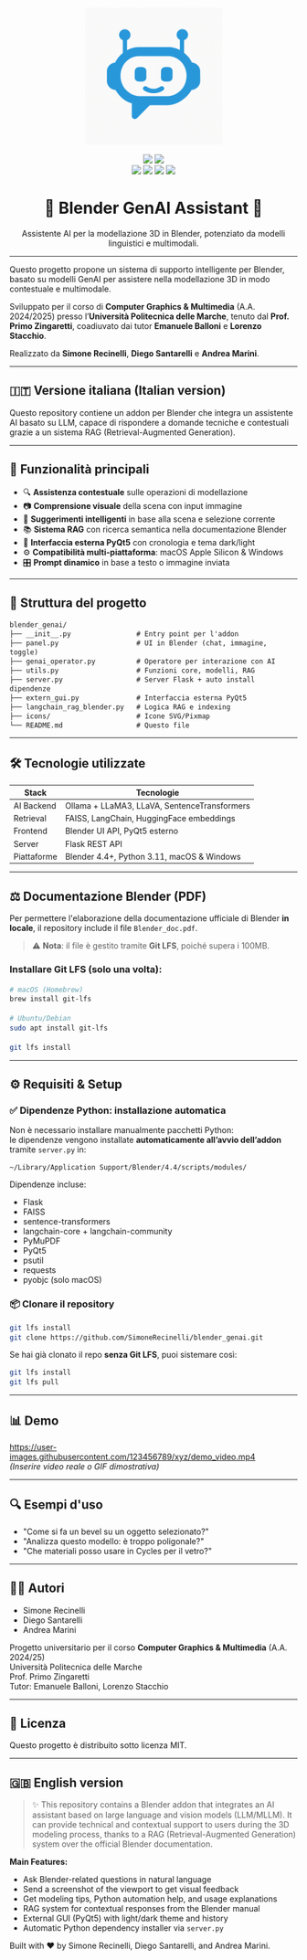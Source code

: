 <div align="center">
  <img src="icons/logo.png" alt="Blender GenAI Logo" width="240"/>

  <p>
    <img src="https://forthebadge.com/images/badges/built-with-love.svg"/>
    <img src="https://forthebadge.com/images/badges/works-on-my-machine.svg"/>
    <br>
    <img src="https://img.shields.io/badge/Python-3.11-blue?logo=python&logoColor=white&style=for-the-badge"/>
    <img src="https://img.shields.io/badge/Blender-4.4-orange?logo=blender&logoColor=white&style=for-the-badge"/>
    <img src="https://img.shields.io/badge/PyQt5-GUI-brightgreen?logo=qt&logoColor=white&style=for-the-badge"/>
    <img src="https://img.shields.io/badge/Flask-Server-black?logo=flask&logoColor=white&style=for-the-badge"/>
  </p>


  <h1> 🤖 Blender GenAI Assistant 🤖</h1>
  <p>
    Assistente AI per la modellazione 3D in Blender, potenziato da modelli linguistici e multimodali.
  </p>
</div>

---

Questo progetto propone un sistema di supporto intelligente per Blender, basato su modelli GenAI per assistere nella modellazione 3D in modo contestuale e multimodale.

Sviluppato per il corso di **Computer Graphics & Multimedia** (A.A. 2024/2025) presso l’**Università Politecnica delle Marche**, tenuto dal **Prof. Primo Zingaretti**, coadiuvato dai tutor **Emanuele Balloni** e **Lorenzo Stacchio**.

Realizzato da **Simone Recinelli**, **Diego Santarelli** e **Andrea Marini**.

---

## 🇮🇹 Versione italiana (Italian version)

Questo repository contiene un addon per Blender che integra un assistente AI basato su LLM, capace di rispondere a domande tecniche e contestuali grazie a un sistema RAG (Retrieval-Augmented Generation).

---

## 📌 Funzionalità principali

- 🔍 **Assistenza contestuale** sulle operazioni di modellazione
- 📷 **Comprensione visuale** della scena con input immagine
- 🧠 **Suggerimenti intelligenti** in base alla scena e selezione corrente
- 📚 **Sistema RAG** con ricerca semantica nella documentazione Blender
- 💬 **Interfaccia esterna PyQt5** con cronologia e tema dark/light
- ⚙️ **Compatibilità multi-piattaforma**: macOS Apple Silicon & Windows
- 🎛️ **Prompt dinamico** in base a testo o immagine inviata

---

## 🧹 Struttura del progetto

```
blender_genai/
├── __init__.py                # Entry point per l'addon
├── panel.py                   # UI in Blender (chat, immagine, toggle)
├── genai_operator.py          # Operatore per interazione con AI
├── utils.py                   # Funzioni core, modelli, RAG
├── server.py                  # Server Flask + auto install dipendenze
├── extern_gui.py              # Interfaccia esterna PyQt5
├── langchain_rag_blender.py   # Logica RAG e indexing
├── icons/                     # Icone SVG/Pixmap
└── README.md                  # Questo file
```

---

## 🛠️ Tecnologie utilizzate

| Stack       | Tecnologie |
|-------------|------------|
| AI Backend  | Ollama + LLaMA3, LLaVA, SentenceTransformers |
| Retrieval   | FAISS, LangChain, HuggingFace embeddings |
| Frontend    | Blender UI API, PyQt5 esterno |
| Server      | Flask REST API |
| Piattaforme | Blender 4.4+, Python 3.11, macOS & Windows |

---

## ⚖️ Documentazione Blender (PDF)

Per permettere l'elaborazione della documentazione ufficiale di Blender **in locale**, il repository include il file `Blender_doc.pdf`.

> ⚠️ **Nota**: il file è gestito tramite **Git LFS**, poiché supera i 100MB.

### Installare Git LFS (solo una volta):

```bash
# macOS (Homebrew)
brew install git-lfs

# Ubuntu/Debian
sudo apt install git-lfs

git lfs install
```

---

## ⚙️ Requisiti & Setup

### ✅ Dipendenze Python: installazione automatica

Non è necessario installare manualmente pacchetti Python:  
le dipendenze vengono installate **automaticamente all’avvio dell’addon** tramite `server.py` in:

```
~/Library/Application Support/Blender/4.4/scripts/modules/
```

Dipendenze incluse:
- Flask
- FAISS
- sentence-transformers
- langchain-core + langchain-community
- PyMuPDF
- PyQt5
- psutil
- requests
- pyobjc (solo macOS)

### 📦 Clonare il repository

```bash
git lfs install
git clone https://github.com/SimoneRecinelli/blender_genai.git
```

Se hai già clonato il repo **senza Git LFS**, puoi sistemare così:
```bash
git lfs install
git lfs pull
```

---


## 📊 Demo

https://user-images.githubusercontent.com/123456789/xyz/demo_video.mp4  
*(Inserire video reale o GIF dimostrativa)*

---


## 🔍 Esempi d'uso

- "Come si fa un bevel su un oggetto selezionato?"
- "Analizza questo modello: è troppo poligonale?"
- "Che materiali posso usare in Cycles per il vetro?"

---

## 👨‍💼 Autori

- Simone Recinelli  
- Diego Santarelli  
- Andrea Marini  

Progetto universitario per il corso **Computer Graphics & Multimedia** (A.A. 2024/25)  
Università Politecnica delle Marche  
Prof. Primo Zingaretti  
Tutor: Emanuele Balloni, Lorenzo Stacchio

---

## 📄 Licenza

Questo progetto è distribuito sotto licenza MIT.

---

## 🇬🇧 English version

> ✨ This repository contains a Blender addon that integrates an AI assistant based on large language and vision models (LLM/MLLM). It can provide technical and contextual support to users during the 3D modeling process, thanks to a RAG (Retrieval-Augmented Generation) system over the official Blender documentation.

**Main Features:**
- Ask Blender-related questions in natural language
- Send a screenshot of the viewport to get visual feedback
- Get modeling tips, Python automation help, and usage explanations
- RAG system for contextual responses from the Blender manual
- External GUI (PyQt5) with light/dark theme and history
- Automatic Python dependency installer via `server.py`

Built with ❤️ by Simone Recinelli, Diego Santarelli, and Andrea Marini.
